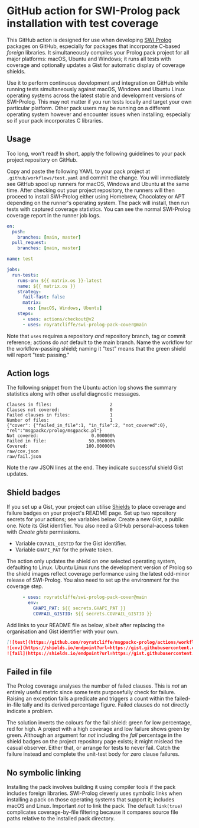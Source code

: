 # GitHub action for SWI-Prolog pack installation with test coverage

This GitHub action is designed for use when developing [SWI
Prolog](https://www.swi-prolog.org/) packages on GitHub, especially for
packages that incorporate C-based _foreign_ libraries. It simultaneously
compiles your Prolog pack project for all major platforms: macOS, Ubuntu
and Windows; it runs all tests with coverage and optionally updates a
Gist for automatic display of coverage shields.

Use it to perform continuous development and integration on GitHub while
running tests simultaneously against macOS, Windows and Ubuntu Linux
operating systems across the latest stable and development versions of
SWI-Prolog. This may not matter if you run tests locally and target your
own particular platform. Other pack users may be running on a different
operating system however and encounter issues when installing;
especially so if your pack incorporates C libraries.

## Usage

Too long, won't read! In short, apply the following guidelines to your
pack project repository on GitHub.

Copy and paste the following YAML to your pack project at
`.github/workflows/test.yaml` and commit the change. You will
immediately see GitHub spool up runners for macOS, Windows and Ubuntu at
the same time. After checking out your project repository, the runners
will then proceed to install SWI-Prolog either using Homebrew,
Chocolatey or APT depending on the runner's operating system. The pack
will install, then run tests with captured coverage statistics. You can see
the normal SWI-Prolog coverage report in the runner job logs.

```yaml
on:
  push:
    branches: [main, master]
  pull_request:
    branches: [main, master]

name: test

jobs:
  run-tests:
    runs-on: ${{ matrix.os }}-latest
    name: ${{ matrix.os }}
    strategy:
      fail-fast: false
      matrix:
        os: [macOS, Windows, Ubuntu]
    steps:
      - uses: actions/checkout@v2
      - uses: royratcliffe/swi-prolog-pack-cover@main
```

Note that `uses` requires a repository _and_ repository branch, tag or
commit reference; actions do _not_ default to the main branch. Name the
workflow for the workflow-passing shield; naming it "test" means that
the green shield will report "test: passing."

## Action logs

The following snippet from the Ubuntu action log shows the summary statistics
along with other useful diagnostic messages.
```
Clauses in files:                      2
Clauses not covered:                   0
Failed clauses in files:               1
Number of files:                       1
{"cover": {"failed_in_file":1, "in_file":2, "not_covered":0}, "rel":"msgpackc/prolog/msgpackc.pl"}
Not covered:                    0.000000%
Failed in file:                50.000000%
Covered:                      100.000000%
raw/cov.json
raw/fail.json
```
Note the raw JSON lines at the end. They indicate successful shield Gist updates.

## Shield badges

If you set up a Gist, your project can utilise
[Shields](https://shields.io) to place coverage and failure badges on
your project's README page. Set up two repository secrets for your
actions; see variables below. Create a new Gist, a public one. Note its
Gist identifier. You also need a GitHub personal-access token with
_Create gists_ permissions.

  * Variable `COVFAIL_GISTID` for the Gist identifier.
  * Variable `GHAPI_PAT` for the private token.

The action only updates the shield on *one* selected operating system,
defaulting to Linux. Ubuntu Linux runs the development version of Prolog
so the shield images reflect coverage performance using the latest
odd-minor release of SWI-Prolog. You also need to set up the environment
for the coverage step.

```yaml
      - uses: royratcliffe/swi-prolog-pack-cover@main
        env:
          GHAPI_PAT: ${{ secrets.GHAPI_PAT }}
          COVFAIL_GISTID: ${{ secrets.COVFAIL_GISTID }}
```

Add links to your README file as below, albeit after replacing the
organisation and Gist identifier with your own.

```markdown
[![test](https://github.com/royratcliffe/msgpackc-prolog/actions/workflows/test.yaml/badge.svg)](https://github.com/royratcliffe/msgpackc-prolog/actions/workflows/test.yaml)
![cov](https://shields.io/endpoint?url=https://gist.githubusercontent.com/royratcliffe/ccccef2ac1329551794f2a466ee61014/raw/cov.json)
![fail](https://shields.io/endpoint?url=https://gist.githubusercontent.com/royratcliffe/ccccef2ac1329551794f2a466ee61014/raw/fail.json)
```

## Failed in file

The Prolog coverage analyses the number of failed clauses. This is *not*
an entirely useful metric since some tests purposefully check for
failure. Raising an exception fails a predicate and triggers a count
within the failed-in-file tally and its derived percentage figure.
Failed clauses do not directly indicate a problem.

The solution inverts the colours for the fail shield: green for low
percentage, red for high. A project with a high coverage and low failure
shows green by green. Although an argument for *not* including the
_fail_ percentage in the shield badges on the project repository page
exists; it might mislead the casual observer. Either that, or arrange
for tests to never fail. Catch the failure instead and complete the
unit-test body for zero clause failures.

## No symbolic linking

Installing the pack involves building it using compiler tools if the
pack includes foreign libraries. SWI-Prolog cleverly uses symbolic links
when installing a pack on those operating systems that support it;
includes macOS and Linux. Important _not_ to link the pack. The default
`link(true)` complicates coverage-by-file filtering because it compares
source file paths relative to the installed pack directory.
